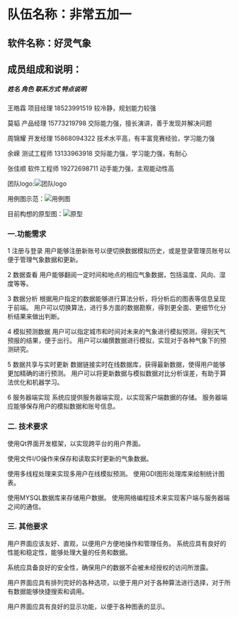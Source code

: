 # 队伍名称：非常五加一

##  软件名称：好灵气象

##  成员组成和说明：

#####  姓名 角色 联系方式 特点说明 

王皓霖	 项目经理 	18523991519 	较冷静，规划能力较强 

莫韬 	    产品经理 	15773219798 	交际能力强，擅长演讲，善于发现并解决问题

周锦耀 	    开发经理 	15868094322 	技术水平高，有丰富竞赛经验，学习能力强 

余嵘 	    测试工程师      13133963918	 交际能力强，学习能力强，有耐心 

张佳顺 	软件工程师      19272698711 	动手能力强，主观能动性高

团队logo:![团队logo](团队相关介绍/团队logo.png)

用例图示范：![用例图](产品大致介绍/用例图.png)

目前构想的原型图：![原型](产品大致介绍/原型.png)

### 一.功能需求 

1 注册与登录 用户能够注册新账号以便切换数据模拟历史，或是登录管理员账号以便于管理气象数据和更新。

 2 数据查看 用户能够翻阅一定时间和地点的相应气象数据，包括温度、风向、湿度等等。

 3 数据分析 根据用户指定的数据能够进行算法分析，将分析后的图表等信息呈现于前端。 用户可以切换算法，进行多方面的数据勘察，得到更全面、更细节化分析结果来做出判断。 

4 模拟预测数据 用户可以指定城市和时间对未来的气象进行模拟预测，得到天气预报的结果，便于出行。 用户可以编撰数据进行模拟，实现对于各种气象下的预测研究。

 5 数据共享与实时更新 数据链接实时在线数据库，获得最新数据，使得用户能够更加精确的进行预测。 用户可以将更新数据与模拟数据对比分析误差，有助于算法优化和机器学习。

 6 服务器端实现 系统应提供服务器端实现，以实现客户端数据的存储。 服务器端应能够保存用户的模拟数据和账号信息。

###  二. 技术要求 

使用Qt界面开发框架，以实现跨平台的用户界面。

 使用文件I/O操作来保存和读取实时更新的气象数据。 

使用多线程处理来实现多用户在线模拟预测。 使用GDI图形处理库来绘制统计图表。 

使用MYSQL数据库来存储用户数据。 使用网络编程技术来实现客户端与服务器端之间的通信。 

### 三. 其他要求 

用户界面应该友好、直观，以便用户方便地操作和管理任务。 系统应具有良好的性能和稳定性，能够处理大量的任务和数据。 

系统应具备良好的安全性，确保用户的数据不会被未经授权的访问所泄露。

 用户界面应具有排列完好的各种选项，以便于用户对于各种算法进行选择，对于所有数据能够快捷搜索和调用。 

用户界面应具有良好的显示功能，以便于各种图表的显示。

